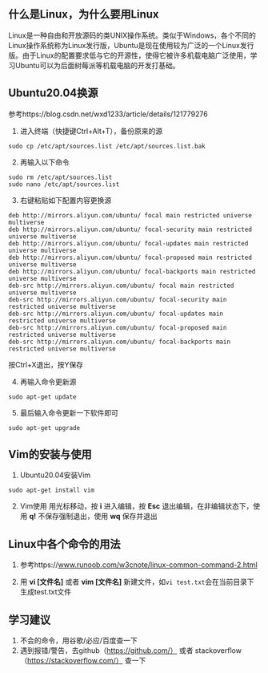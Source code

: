## 什么是Linux，为什么要用Linux
Linux是一种自由和开放源码的类UNIX操作系统。类似于Windows，各个不同的Linux操作系统称为Linux发行版，Ubuntu是现在使用较为广泛的一个Linux发行版。由于Linux的配置要求低与它的开源性，使得它被许多机载电脑广泛使用，学习Ubuntu可以为后面树莓派等机载电脑的开发打基础。
## Ubuntu20.04换源
参考https://blog.csdn.net/wxd1233/article/details/121779276

1. 进入终端（快捷键Ctrl+Alt+T），备份原来的源
```
sudo cp /etc/apt/sources.list /etc/apt/sources.list.bak
```
2. 再输入以下命令
```
sudo rm /etc/apt/sources.list
sudo nano /etc/apt/sources.list
```

3. 右键粘贴如下配置内容更换源
```
deb http://mirrors.aliyun.com/ubuntu/ focal main restricted universe multiverse 
deb http://mirrors.aliyun.com/ubuntu/ focal-security main restricted universe multiverse 
deb http://mirrors.aliyun.com/ubuntu/ focal-updates main restricted universe multiverse 
deb http://mirrors.aliyun.com/ubuntu/ focal-proposed main restricted universe multiverse 
deb http://mirrors.aliyun.com/ubuntu/ focal-backports main restricted universe multiverse 
deb-src http://mirrors.aliyun.com/ubuntu/ focal main restricted universe multiverse 
deb-src http://mirrors.aliyun.com/ubuntu/ focal-security main restricted universe multiverse 
deb-src http://mirrors.aliyun.com/ubuntu/ focal-updates main restricted universe multiverse 
deb-src http://mirrors.aliyun.com/ubuntu/ focal-proposed main restricted universe multiverse 
deb-src http://mirrors.aliyun.com/ubuntu/ focal-backports main restricted universe multiverse
```
按Ctrl+X退出，按Y保存

4. 再输入命令更新源
```
sudo apt-get update
```
5. 最后输入命令更新一下软件即可
```
sudo apt-get upgrade
```
## Vim的安装与使用
1. Ubuntu20.04安装Vim
```
sudo apt-get install vim
```
2. Vim使用
用光标移动，按
**i**
进入编辑，按
**Esc**
退出编辑，在非编辑状态下，使用
**q!**
不保存强制退出，使用
**wq**
保存并退出
## Linux中各个命令的用法
1. 参考https://www.runoob.com/w3cnote/linux-common-command-2.html

2. 用
**vi [文件名]**
或者
**vim [文件名]**
新建文件，如``vi test.txt``会在当前目录下生成test.txt文件
## 学习建议
1. 不会的命令，用谷歌/必应/百度查一下
2. 遇到报错/警告，去github（https://github.com/） 或者 stackoverflow（https://stackoverflow.com/） 查一下

